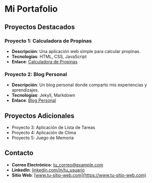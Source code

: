 # Mi Portafolio

## Proyectos Destacados

### Proyecto 1: Calculadora de Propinas

- **Descripción**: Una aplicación web simple para calcular propinas.
- **Tecnologías**: HTML, CSS, JavaScript
- **Enlace**: [Calculadora de Propinas](https://github.com/tu_usuario/calculadora-propinas)

### Proyecto 2: Blog Personal

- **Descripción**: Un blog personal donde comparto mis experiencias y aprendizajes.
- **Tecnologías**: Jekyll, Markdown
- **Enlace**: [Blog Personal](https://github.com/tu_usuario/blog-personal)

## Proyectos Adicionales

- Proyecto 3: Aplicación de Lista de Tareas
- Proyecto 4: Aplicación de Clima
- Proyecto 5: Juego de Memoria

## Contacto

- **Correo Electrónico**: tu_correo@example.com
- **LinkedIn**: [linkedin.com/in/tu_usuario](https://www.linkedin.com/in/tu_usuario)
- **Sitio Web**: [www.tu-sitio-web.com](https://www.tu-sitio-web.com)
